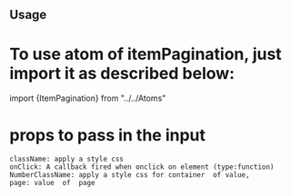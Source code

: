 ## Usage

# To use atom of itemPagination, just import it as described below:

import {ItemPagination} from "../../Atoms"

# props to pass in the input

    className: apply a style css
    onClick: A callback fired when onclick on element (type:function)
    NumberClassName: apply a style css for container  of value,
    page: value  of  page
